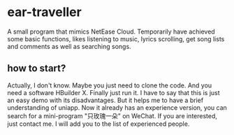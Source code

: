 # ear-traveller
A small program that mimics NetEase Cloud. Temporarily have achieved some basic functions, likes listening to music, lyrics scrolling, get song lists and comments as well as searching songs.

## how to start?
Actually, I don't know. Maybe you just need to clone the code. And you need a software HBuilder X. Finally just run it.
I have to say that this is just an easy demo with its disadvantages. But it helps me to have a brief understanding of uniapp.
Now it already has an experience version, you can search for a mini-program "只玫瑰一朵" on WeChat.
If you are interested, just contact me. I will add you to the list of experienced people.
